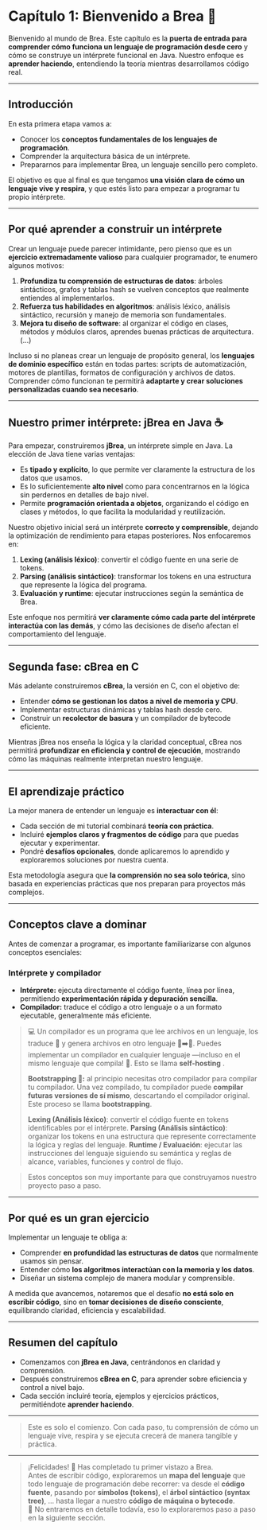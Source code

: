 # Capítulo 1: Bienvenido a Brea 🧩

Bienvenido al mundo de Brea. Este capítulo es la **puerta de entrada para comprender cómo funciona un lenguaje de programación desde cero** y cómo se construye un intérprete funcional en Java. Nuestro enfoque es **aprender haciendo**, entendiendo la teoría mientras desarrollamos código real.

---

## Introducción

En esta primera etapa vamos a:

- Conocer los **conceptos fundamentales de los lenguajes de programación**.
- Comprender la arquitectura básica de un intérprete.
- Prepararnos para implementar Brea, un lenguaje sencillo pero completo.

El objetivo es que al final es que tengamos **una visión clara de cómo un lenguaje vive y respira**, y que estés listo para empezar a programar tu propio intérprete.

---

## Por qué aprender a construir un intérprete

Crear un lenguaje puede parecer intimidante, pero pienso que es un **ejercicio extremadamente valioso** para cualquier programador, te enumero algunos motivos:

1. **Profundiza tu comprensión de estructuras de datos**: árboles sintácticos, grafos y tablas hash se vuelven conceptos que realmente entiendes al implementarlos.
2. **Refuerza tus habilidades en algoritmos**: análisis léxico, análisis sintáctico, recursión y manejo de memoria son fundamentales.
3. **Mejora tu diseño de software**: al organizar el código en clases, métodos y módulos claros, aprendes buenas prácticas de arquitectura.
   (...)

Incluso si no planeas crear un lenguaje de propósito general, los **lenguajes de dominio específico** están en todas partes: scripts de automatización, motores de plantillas, formatos de configuración y archivos de datos. Comprender cómo funcionan te permitirá **adaptarte y crear soluciones personalizadas cuando sea necesario**.

---

## Nuestro primer intérprete: jBrea en Java ☕

Para empezar, construiremos **jBrea**, un intérprete simple en Java. La elección de Java tiene varias ventajas:

- Es **tipado y explícito**, lo que permite ver claramente la estructura de los datos que usamos.
- Es lo suficientemente **alto nivel** como para concentrarnos en la lógica sin perdernos en detalles de bajo nivel.
- Permite **programación orientada a objetos**, organizando el código en clases y métodos, lo que facilita la modularidad y reutilización.

Nuestro objetivo inicial será un intérprete **correcto y comprensible**, dejando la optimización de rendimiento para etapas posteriores. Nos enfocaremos en:

1. **Lexing (análisis léxico)**: convertir el código fuente en una serie de tokens.
2. **Parsing (análisis sintáctico)**: transformar los tokens en una estructura que represente la lógica del programa.
3. **Evaluación y runtime**: ejecutar instrucciones según la semántica de Brea.

Este enfoque nos permitirá **ver claramente cómo cada parte del intérprete interactúa con las demás**, y cómo las decisiones de diseño afectan el comportamiento del lenguaje.

---

## Segunda fase: cBrea en C

Más adelante construiremos **cBrea**, la versión en C, con el objetivo de:

- Entender **cómo se gestionan los datos a nivel de memoria y CPU**.
- Implementar estructuras dinámicas y tablas hash desde cero.
- Construir un **recolector de basura** y un compilador de bytecode eficiente.

Mientras jBrea nos enseña la lógica y la claridad conceptual, cBrea nos permitirá **profundizar en eficiencia y control de ejecución**, mostrando cómo las máquinas realmente interpretan nuestro lenguaje.

---

## El aprendizaje práctico

La mejor manera de entender un lenguaje es **interactuar con él**:

- Cada sección de mi tutorial combinará **teoría con práctica**.
- Incluiré **ejemplos claros y fragmentos de código** para que puedas ejecutar y experimentar.
- Pondré **desafíos opcionales**, donde aplicaremos lo aprendido y exploraremos soluciones por nuestra cuenta.

Esta metodología asegura que **la comprensión no sea solo teórica**, sino basada en experiencias prácticas que nos preparan para proyectos más complejos.

---

## Conceptos clave a dominar

Antes de comenzar a programar, es importante familiarizarse con algunos conceptos esenciales:

### Intérprete y compilador

- **Intérprete:** ejecuta directamente el código fuente, línea por línea, permitiendo **experimentación rápida y depuración sencilla**.
- **Compilador:** traduce el código a otro lenguaje o a un formato ejecutable, generalmente más eficiente.

> 💻 Un compilador es un programa que lee archivos en un lenguaje, los traduce 🔄 y genera archivos en otro lenguaje 📄➡️📄. Puedes implementar un compilador en cualquier lenguaje —incluso en el mismo lenguaje que compila! 🔁. Esto se llama **self-hosting** .
>
> **Bootstrapping 🥾:** al principio necesitas otro compilador para compilar tu compilador. Una vez compilado, tu compilador puede **compilar futuras versiones de sí mismo**, descartando el compilador original. Este proceso se llama **bootstrapping**.
>
> **Lexing (Análisis léxico)**: convertir el código fuente en tokens identificables por el intérprete.
> **Parsing (Análisis sintáctico)**: organizar los tokens en una estructura que represente correctamente la lógica y reglas del lenguaje.
> **Runtime / Evaluación**: ejecutar las instrucciones del lenguaje siguiendo su semántica y reglas de alcance, variables, funciones y control de flujo.

> Estos conceptos son muy importante para que construyamos nuestro proyecto paso a paso.

---

## Por qué es un gran ejercicio

Implementar un lenguaje te obliga a:

- Comprender **en profundidad las estructuras de datos** que normalmente usamos sin pensar.
- Entender cómo **los algoritmos interactúan con la memoria y los datos**.
- Diseñar un sistema complejo de manera modular y comprensible.

A medida que avancemos, notaremos que el desafío **no está solo en escribir código**, sino en **tomar decisiones de diseño consciente**, equilibrando claridad, eficiencia y escalabilidad.

---

## Resumen del capítulo

- Comenzamos con **jBrea en Java**, centrándonos en claridad y comprensión.
- Después construiremos **cBrea en C**, para aprender sobre eficiencia y control a nivel bajo.
- Cada sección incluiré teoría, ejemplos y ejercicios prácticos, permitiéndote **aprender haciendo**.

---

> Este es solo el comienzo. Con cada paso, tu comprensión de cómo un lenguaje vive, respira y se ejecuta crecerá de manera tangible y práctica.

---

> ¡Felicidades! 🎉 Has completado tu primer vistazo a Brea.  
> Antes de escribir código, exploraremos un **mapa del lenguaje** que todo lenguaje de programación debe recorrer: va desde el **código fuente**, pasando por **símbolos (tokens)**, el **árbol sintáctico (syntax tree)**, ... hasta llegar a nuestro **código de máquina o bytecode**.  
> 🌟 No entraremos en detalle todavía, eso lo exploraremos paso a paso en la siguiente sección.
